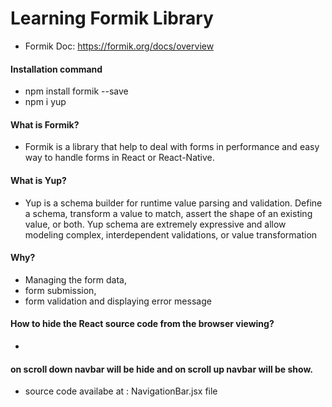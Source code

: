 # Learning Formik Library

- Formik Doc: https://formik.org/docs/overview

#### Installation command

- npm install formik --save
- npm i yup

#### What is Formik?

- Formik is a library that help to deal with forms in performance and easy way to handle forms in React or React-Native.

#### What  is Yup?

- Yup is a schema builder for runtime value parsing and validation. Define a schema, transform a value to match, assert the shape of an existing value, or both. Yup schema are extremely expressive and allow modeling complex, interdependent validations, or value transformation

#### Why?

- Managing the form data,
- form submission,
- form validation and displaying error message


#### How to hide the React source code from the browser viewing?
- 
#### on scroll down navbar will be hide and on scroll up navbar will be show.

-  source code availabe at : NavigationBar.jsx file
